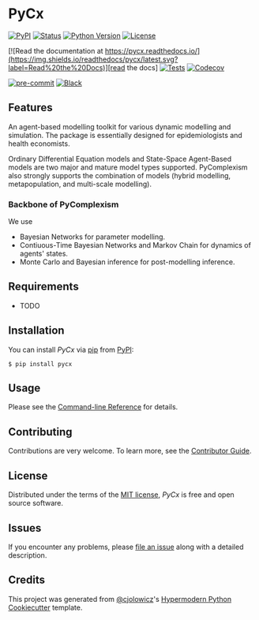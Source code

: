 # PyCx

[![PyPI](https://img.shields.io/pypi/v/pycx.svg)][pypi status]
[![Status](https://img.shields.io/pypi/status/pycx.svg)][pypi status]
[![Python Version](https://img.shields.io/pypi/pyversions/pycx)][pypi status]
[![License](https://img.shields.io/pypi/l/pycx)][license]

[![Read the documentation at https://pycx.readthedocs.io/](https://img.shields.io/readthedocs/pycx/latest.svg?label=Read%20the%20Docs)][read the docs]
[![Tests](https://github.com/timewz667/pycx/workflows/Tests/badge.svg)][tests]
[![Codecov](https://codecov.io/gh/timewz667/pycx/branch/main/graph/badge.svg)][codecov]

[![pre-commit](https://img.shields.io/badge/pre--commit-enabled-brightgreen?logo=pre-commit&logoColor=white)][pre-commit]
[![Black](https://img.shields.io/badge/code%20style-black-000000.svg)][black]

[pypi status]: https://pypi.org/project/pycx/
[read the docs]: https://pycx.readthedocs.io/
[tests]: https://github.com/timewz667/pycx/actions?workflow=Tests
[codecov]: https://app.codecov.io/gh/timewz667/pycx
[pre-commit]: https://github.com/pre-commit/pre-commit
[black]: https://github.com/psf/black

## Features
An agent-based modelling toolkit for various dynamic modelling and simulation. The package is essentially designed for epidemiologists and health economists. 

Ordinary Differential Equation models and State-Space Agent-Based models are two major and mature model types supported. PyComplexism also strongly supports the combination of models (hybrid modelling, metapopulation, and multi-scale modelling). 


### Backbone of PyComplexism
We use
- Bayesian Networks for parameter modelling.
- Contiuous-Time Bayesian Networks and Markov Chain for dynamics of agents' states. 
- Monte Carlo and Bayesian inference for post-modelling inference. 



## Requirements

- TODO

## Installation

You can install _PyCx_ via [pip] from [PyPI]:

```console
$ pip install pycx
```

## Usage

Please see the [Command-line Reference] for details.

## Contributing

Contributions are very welcome.
To learn more, see the [Contributor Guide].

## License

Distributed under the terms of the [MIT license][license],
_PyCx_ is free and open source software.

## Issues

If you encounter any problems,
please [file an issue] along with a detailed description.

## Credits

This project was generated from [@cjolowicz]'s [Hypermodern Python Cookiecutter] template.

[@cjolowicz]: https://github.com/cjolowicz
[pypi]: https://pypi.org/
[hypermodern python cookiecutter]: https://github.com/cjolowicz/cookiecutter-hypermodern-python
[file an issue]: https://github.com/timewz667/pycx/issues
[pip]: https://pip.pypa.io/

<!-- github-only -->

[license]: https://github.com/timewz667/pycx/blob/main/LICENSE
[contributor guide]: https://github.com/timewz667/pycx/blob/main/CONTRIBUTING.md
[command-line reference]: https://pycx.readthedocs.io/en/latest/usage.html
